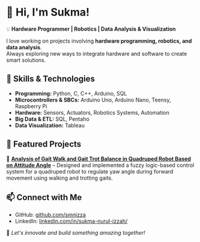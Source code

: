 # 👋 Hi, I'm Sukma!  
💡 **Hardware Programmer | Robotics | Data Analysis & Visualization**  

I love working on projects involving **hardware programming, robotics, and data analysis**.  
Always exploring new ways to integrate hardware and software to create smart solutions.  

## 🔧 Skills & Technologies  
- **Programming:** Python, C, C++, Arduino, SQL
- **Microcontrollers & SBCs:** Arduino Uno, Arduino Nano, Teensy, Raspberry Pi  
- **Hardware:** Sensors, Actuators, Robotics Systems, Automation
- **Big Data & ETL:** SQL, Pentaho
- **Data Visualization:** Tableau

## 📌 Featured Projects  
🔹 **[Analysis of Gait Walk and Gait Trot Balance in Quadruped Robot Based on Attitude Angle](#)** – Designed and implemented a fuzzy logic-based control system for a quadruped robot to regulate yaw angle during forward movement using walking and trotting gaits. 

## 📫 Connect with Me  
- GitHub: [github.com/smnizza](#)  
- LinkedIn: [linkedin.com/in/sukma-nurul-izzah/](#linkedin.com/in/sukma-nurul-izzah/)  

🚀 *Let's innovate and build something amazing together!*  
